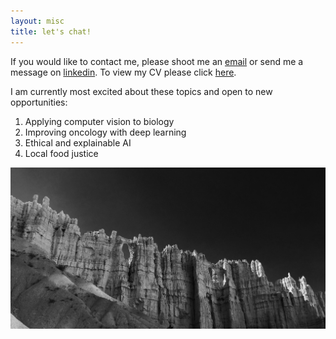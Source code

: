 ```yaml
---
layout: misc
title: let's chat!
---
```

If you would like to contact me, please shoot me an [email](greglee1905@aol.com) or send me a message on [linkedin](https://www.linkedin.com/in/greg-lee-6309ab180/). To view my CV please click [here](https://github.com/greglee1905/personalpage/blob/gh-pages/gl_cv.pdf). 

I am currently most excited about these topics and open to new opportunities: 

1. Applying computer vision to biology 
2. Improving oncology with deep learning
3. Ethical and explainable AI
4. Local food justice

![](/assets/img/lets_chat.jpeg)